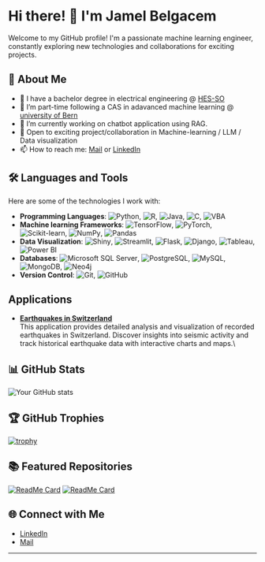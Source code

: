 # Hi there! 👋 I'm Jamel Belgacem

Welcome to my GitHub profile! I'm a passionate machine learning engineer, constantly exploring new technologies and collaborations for exciting projects.

## 🚀 About Me

- 🌱 I have a bachelor degree in electrical engineering @ [HES-SO](https://www.hes-so.ch/en/homepage)
- 🌱 I’m part-time following a CAS in adavanced machine learning @ [university of Bern](https://www.unibe.ch/continuing_education_programs/cas_advanced_machine_learning/index_eng.html)
- 🔭 I’m currently working on chatbot application using RAG.
- 💬 Open to exciting project/collaboration in Machine-learning / LLM / Data visualization
- 📫 How to reach me: [Mail](mailto:jamelbelgacem@hotmail.com) or [LinkedIn](https://www.linkedin.com/in/jamel-belgacem-289606a7/)

## 🛠️ Languages and Tools

Here are some of the technologies I work with:

- **Programming Languages**: ![Python](https://img.shields.io/badge/-Python-3776AB?style=flat&logo=python&logoColor=white), ![R](https://img.shields.io/badge/-R-276DC3?style=flat&logo=r&logoColor=white), ![Java](https://img.shields.io/badge/-Java-007396?style=flat&logo=java&logoColor=white), ![C](https://img.shields.io/badge/-C-A8B9CC?style=flat&logo=c&logoColor=white), ![VBA](https://img.shields.io/badge/-VBA-217346?style=flat&logo=microsoft-excel&logoColor=white)
- **Machine learning Frameworks**: ![TensorFlow](https://img.shields.io/badge/-TensorFlow-FF6F00?style=flat&logo=tensorflow&logoColor=white), ![PyTorch](https://img.shields.io/badge/-PyTorch-EE4C2C?style=flat&logo=pytorch&logoColor=white), ![Scikit-learn](https://img.shields.io/badge/-Scikit--learn-F7931E?style=flat&logo=scikit-learn&logoColor=white), ![NumPy](https://img.shields.io/badge/-NumPy-013243?style=flat&logo=numpy&logoColor=white), ![Pandas](https://img.shields.io/badge/-Pandas-150458?style=flat&logo=pandas&logoColor=white)
- **Data Visualization**: ![Shiny](https://img.shields.io/badge/-Shiny-276DC3?style=flat&logo=RStudio&logoColor=white), ![Streamlit](https://img.shields.io/badge/-Streamlit-FF4B4B?style=flat&logo=streamlit&logoColor=white), ![Flask](https://img.shields.io/badge/-Flask-000000?style=flat&logo=flask&logoColor=white), ![Django](https://img.shields.io/badge/-Django-092E20?style=flat&logo=django&logoColor=white), ![Tableau](https://img.shields.io/badge/-Tableau-E97627?style=flat&logo=tableau&logoColor=white), ![Power BI](https://img.shields.io/badge/-Power%20BI-F2C811?style=flat&logo=power-bi&logoColor=black)
- **Databases**: ![Microsoft SQL Server](https://img.shields.io/badge/-Microsoft%20SQL%20Server-CC2927?style=flat&logo=microsoft-sql-server&logoColor=white), ![PostgreSQL](https://img.shields.io/badge/-PostgreSQL-336791?style=flat&logo=postgresql&logoColor=white), ![MySQL](https://img.shields.io/badge/-MySQL-4479A1?style=flat&logo=mysql&logoColor=white), ![MongoDB](https://img.shields.io/badge/-MongoDB-47A248?style=flat&logo=mongodb&logoColor=white), ![Neo4j](https://img.shields.io/badge/-Neo4j-01858B?style=flat&logo=neo4j&logoColor=white)
- **Version Control**: ![Git](https://img.shields.io/badge/-Git-F05032?style=flat&logo=git&logoColor=white), ![GitHub](https://img.shields.io/badge/-GitHub-181717?style=flat&logo=github&logoColor=white)

## Applications

- **[Earthquakes in Switzerland](https://appearthquake-switzerland.streamlit.app/)**\
  This application provides detailed analysis and visualization of recorded earthquakes in Switzerland. Discover insights into seismic activity and track historical earthquake data with interactive charts and maps.\


## 📊 GitHub Stats

![Your GitHub stats](https://github-readme-stats.vercel.app/api?username=JamBelg&show_icons=true&theme=radical)

## 🏆 GitHub Trophies

[![trophy](https://github-profile-trophy.vercel.app/?username=JamBelg&theme=onedark)](https://github.com/ryo-ma/github-profile-trophy)

## 📚 Featured Repositories

[![ReadMe Card](https://github-readme-stats.vercel.app/api/pin/?username=JamBelg&repo=streamlit_earthquakeapp&theme=radical)](https://github.com/JamBelg/streamlit_earthquakeapp)
[![ReadMe Card](https://github-readme-stats.vercel.app/api/pin/?username=JamBelg&repo=Beth-project&theme=radical)](https://github.com/JamBelg/Beth-project)

## 🌐 Connect with Me

- [LinkedIn](https://www.linkedin.com/in/jamel-belgacem-289606a7/)
- [Mail](mailto:jamelbelgacem@hotmail.com)

---

